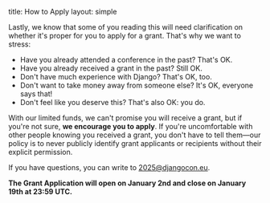 title: How to Apply
layout: simple

Lastly, we know that some of you reading this will need clarification on whether it's proper for you to apply for a grant. That's why we want to stress:

- Have you already attended a conference in the past? That's OK.
- Have you already received a grant in the past? Still OK.
- Don't have much experience with Django? That's OK, too.
- Don't want to take money away from someone else? It's OK, everyone says that!
- Don't feel like you deserve this? That's also OK: you do.

With our limited funds, we can't promise you will receive a grant, but if you're not sure, **we encourage you to apply**. If you're uncomfortable with other people knowing you received a grant, you don't have to tell them—our policy is to never publicly identify grant applicants or recipients without their explicit permission.

If you have questions, you can write to <a href="mailto:2025@djangocon.eu" class="pages-links">2025@djangocon.eu</a>.

**The Grant Application will open on January 2nd and close on January 19th at 23:59 UTC.**
<be>
<!-- <a href="" class="hero-btn"style="text-decoration:none;color:white">Apply for Grant</a> -->
